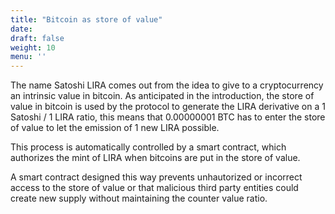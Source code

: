 ```yaml
---
title: "Bitcoin as store of value"
date:
draft: false
weight: 10
menu: ''
---
```


The name Satoshi LIRA comes out from the idea to give to a cryptocurrency an intrinsic value in bitcoin.
As anticipated in the introduction, the store of value in bitcoin is used by the protocol to generate the LIRA derivative on a 1 Satoshi / 1 LIRA ratio, this means that 0.00000001 BTC has to enter the store of value to let the emission of 1 new LIRA possible.

This process is automatically controlled by a smart contract, which authorizes the mint of LIRA when bitcoins are put in the store of value.

A smart contract designed this way prevents unhautorized or incorrect access to the store of value or that malicious third party entities could create new supply without maintaining the counter value ratio.

